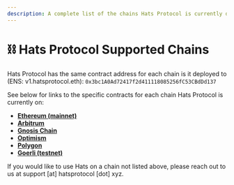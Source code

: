 ```yaml
---
description: A complete list of the chains Hats Protocol is currently deployed to
---
```


# ⛓ Hats Protocol Supported Chains

Hats Protocol has the same contract address for each chain is it deployed to (ENS: v1.hatsprotocol.eth): `0x3bc1A0Ad72417f2d411118085256fC53CBdDd137`

See below for links to the specific contracts for each chain Hats Protocol is currently on:

* [**Ethereum (mainnet)**](https://etherscan.io/address/0x3bc1A0Ad72417f2d411118085256fC53CBdDd137)
* [**Arbitrum**](https://arbiscan.io/address/0x3bc1A0Ad72417f2d411118085256fC53CBdDd137)
* [**Gnosis Chain**](https://gnosisscan.io/address/0x3bc1A0Ad72417f2d411118085256fC53CBdDd137)
* [**Optimism**](https://optimistic.etherscan.io/address/0x3bc1A0Ad72417f2d411118085256fC53CBdDd137)
* [**Polygon**](https://polygonscan.com/address/0x3bc1A0Ad72417f2d411118085256fC53CBdDd137)
* [**Goerli (testnet)**](https://goerli.etherscan.io/address/0x3bc1A0Ad72417f2d411118085256fC53CBdDd137)

If you would like to use Hats on a chain not listed above, please reach out to us at support \[at] hatsprotocol \[dot] xyz.
